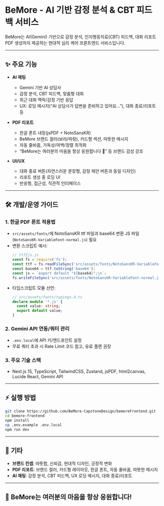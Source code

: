 # BeMore - AI 기반 감정 분석 & CBT 피드백 서비스

BeMore는 AI(Gemini) 기반으로 감정 분석, 인지행동치료(CBT) 피드백, 대화 리포트 PDF 생성까지 제공하는 현대적 심리 케어 프론트엔드 서비스입니다.

---

## ✨ 주요 기능

- **AI 채팅**
  - Gemini 기반 AI 상담사
  - 감정 분석, CBT 피드백, 맞춤형 대화
  - 최근 대화 맥락/감정 기반 응답
  - UX: 로딩 메시지(“AI 상담사가 답변을 준비하고 있어요…”), 대화 종료/리포트 등

- **PDF 리포트**
  - 한글 폰트 내장(jsPDF + NotoSansKR)
  - BeMore 브랜드 컬러(보라/파랑), 카드형 섹션, 따뜻한 메시지
  - 자동 줄바꿈, 가독성/여백/정렬 최적화
  - “BeMore는 여러분의 마음을 항상 응원합니다 💜” 등 브랜드 감성 강조

- **UI/UX**
  - 대화 종료 버튼(자연스러운 문장형, 감정 제안 버튼과 동일 디자인)
  - 리포트 생성 중 로딩 UI
  - 반응형, 접근성, 직관적 인터페이스

---

## 🛠️ 개발/운영 가이드

### 1. 한글 PDF 폰트 적용법

- `src/assets/fonts/`에 NotoSansKR ttf 파일과 base64 변환 JS 파일(`NotoSansKR-VariableFont-normal.js`) 필요
- 변환 스크립트 예시:
  ```js
  // ttf2js.js
  const fs = require('fs');
  const ttf = fs.readFileSync('src/assets/fonts/NotoSansKR-VariableFont_wght.ttf');
  const base64 = ttf.toString('base64');
  const js = `export default "${base64}";\n`;
  fs.writeFileSync('src/assets/fonts/NotoSansKR-VariableFont-normal.js', js);
  ```
- 타입스크립트 모듈 선언:
  ```ts
  // src/assets/fonts/typings.d.ts
  declare module '*.js' {
    const value: string;
    export default value;
  }
  ```

### 2. Gemini API 연동/쿼터 관리

- `.env.local`에 API 키/엔드포인트 설정
- 무료 쿼터 초과 시 Rate Limit 코드 참고, 유료 플랜 권장

### 3. 주요 기술 스택

- Next.js 15, TypeScript, TailwindCSS, Zustand, jsPDF, html2canvas, Lucide React, Gemini API

---

## ⚡️ 실행 방법

```bash
git clone https://github.com/BeMore-CapstoneDesign/bemoreFrontend.git
cd bemore-frontend
npm install
cp .env.example .env.local
npm run dev
```

---

## 📄 기타

- **브랜드 컨셉**: 따뜻함, 신뢰감, 현대적 디자인, 긍정적 변화
- **PDF 리포트**: 브랜드 컬러, 카드형 레이아웃, 한글 폰트, 자동 줄바꿈, 따뜻한 메시지
- **AI 채팅**: 감정 분석, CBT 피드백, UX 로딩 메시지, 대화 종료/리포트

---

## 🙌 BeMore는 여러분의 마음을 항상 응원합니다!